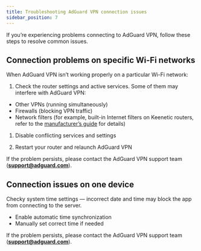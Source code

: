 ```yaml
---
title: Troubleshooting AdGuard VPN connection issues
sidebar_position: 7
---
```


If you’re experiencing problems connecting to AdGuard VPN, follow these steps to resolve common issues.

## Connection problems on specific Wi-Fi networks

When AdGuard VPN isn’t working properly on a particular Wi-Fi network:

1. Check the router settings and active services. Some of them may interfere with AdGuard VPN:

- Other VPNs (running simultaneously)
- Firewalls (blocking VPN traffic)
- Network filters (for example, built-in Internet filters on Keenetic routers, refer to the [manufacturer’s guide](https://help.keenetic.com/) for details)

1. Disable conflicting services and settings

1. Restart your router and relaunch AdGuard VPN

If the problem persists, please contact the AdGuard VPN support team (**support@adguard.com**).

## Connection issues on one device

Checky system time settings — incorrect date and time may block the app from connecting to the server.

- Enable automatic time synchronization
- Manually set correct time if needed

If the problem persists, please contact the AdGuard VPN support team (**support@adguard.com**).
